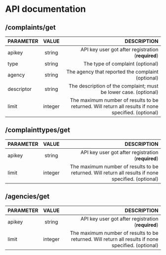 # API documentation

## /complaints/get

| PARAMETER        | VALUE           | DESCRIPTION  |
| ------------- |:-------------:| -----:|
| apikey      | string | API key user got after registration (**required**) |
| type      | string      |   The type of complaint (optional) |
| agency | string      |    The agency that reported the complaint (optional) |
| descriptor | string      |    The description of the complaint; must be lower case. (optional) |
| limit | integer      |    The maximum number of results to be returned. Will return all results if none specified. (optional) |

## /complainttypes/get

| PARAMETER        | VALUE           | DESCRIPTION  |
| ------------- |:-------------:| -----:|
| apikey      | string | API key user got after registration (**required**) |
| limit | integer      |    The maximum number of results to be returned. Will return all results if none specified. (optional) |

## /agencies/get

| PARAMETER        | VALUE           | DESCRIPTION  |
| ------------- |:-------------:| -----:|
| apikey      | string | API key user got after registration (**required**) |
| limit | integer      |    The maximum number of results to be returned. Will return all results if none specified. (optional) |
